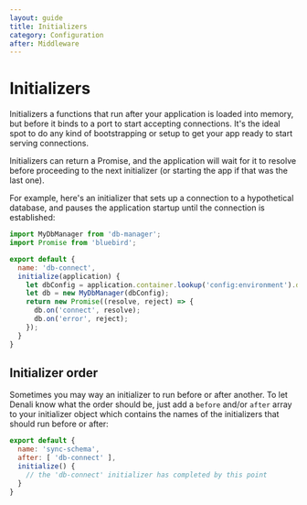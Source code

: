 ```yaml
---
layout: guide
title: Initializers
category: Configuration
after: Middleware
---
```


# Initializers

Initializers a functions that run after your application is loaded into memory,
but before it binds to a port to start accepting connections. It's the ideal
spot to do any kind of bootstrapping or setup to get your app ready to start
serving connections.

Initializers can return a Promise, and the application will wait for it to
resolve before proceeding to the next initializer (or starting the app if that
was the last one).

For example, here's an initializer that sets up a connection to a hypothetical
database, and pauses the application startup until the connection is
established:

```js
import MyDbManager from 'db-manager';
import Promise from 'bluebird';

export default {
  name: 'db-connect',
  initialize(application) {
    let dbConfig = application.container.lookup('config:environment').db;
    let db = new MyDbManager(dbConfig);
    return new Promise((resolve, reject) => {
      db.on('connect', resolve);
      db.on('error', reject);
    });
  }
}
```

## Initializer order

Sometimes you may way an initializer to run before or after another. To let
Denali know what the order should be, just add a `before` and/or `after` array
to your initializer object which contains the names of the initializers that
should run before or after:

```js
export default {
  name: 'sync-schema',
  after: [ 'db-connect' ],
  initialize() {
    // the 'db-connect' initializer has completed by this point
  }
}
```
